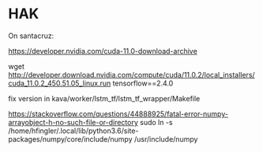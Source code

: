 # HAK

On santacruz:

https://developer.nvidia.com/cuda-11.0-download-archive

wget http://developer.download.nvidia.com/compute/cuda/11.0.2/local_installers/cuda_11.0.2_450.51.05_linux.run
tensorflow==2.4.0


fix version in
kava/worker/lstm_tf/lstm_tf_wrapper/Makefile


https://stackoverflow.com/questions/44888925/fatal-error-numpy-arrayobject-h-no-such-file-or-directory
sudo ln -s /home/hfingler/.local/lib/python3.6/site-packages/numpy/core/include/numpy /usr/include/numpy
